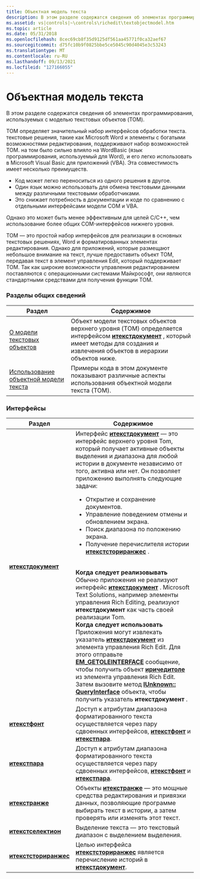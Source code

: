 ```yaml
---
title: Объектная модель текста
description: В этом разделе содержатся сведения об элементах программирования, используемых с моделью текстовых объектов (TOM).
ms.assetid: vs|controls|~\controls\richedit\textobjectmodel.htm
ms.topic: article
ms.date: 05/31/2018
ms.openlocfilehash: 8cec69cb8f35d9125df561aa45771f0ca32aef67
ms.sourcegitcommit: d75fc10b9f0825bbe5ce5045c90d4045e3c53243
ms.translationtype: MT
ms.contentlocale: ru-RU
ms.lasthandoff: 09/13/2021
ms.locfileid: "127166055"
---
```

# <a name="text-object-model"></a>Объектная модель текста

В этом разделе содержатся сведения об элементах программирования, используемых с моделью текстовых объектов (TOM).

TOM определяет значительный набор интерфейсов обработки текста. текстовые решения, такие как Microsoft Word и элементы с богатыми возможностями редактирования, поддерживают набор возможностей TOM. на том было сильно влияло на WordBasic (язык программирования, используемый для Word), и его легко использовать в Microsoft Visual Basic для приложений (VBA). Эта совместимость имеет несколько преимуществ.

-   Код может легко переноситься из одного решения в другое.
-   Один язык можно использовать для обмена текстовыми данными между различными текстовыми обработчиками.
-   Это снижает потребность в документации и коде по сравнению с отдельными интерфейсами модели COM и VBA.

Однако это может быть менее эффективным для целей C/C++, чем использование более общих COM-интерфейсов нижнего уровня.

TOM — это простой набор интерфейсов для реализации в основных текстовых решениях, Word и форматированных элементах редактирования. Однако для приложений, которые размещают небольшое внимание на текст, лучше предоставить объект TOM, передавая текст в элемент управления Edit, который поддерживает TOM. Так как широкие возможности управления редактированием поставляются с операционными системами Майкрософт, они являются стандартными средствами для получения функции TOM.

### <a name="overviews"></a>Разделы общих сведений



| Раздел                                                          | Содержимое                                                                                                                                                                                                         |
|----------------------------------------------------------------|------------------------------------------------------------------------------------------------------------------------------------------------------------------------------------------------------------------|
| [О модели текстовых объектов](about-text-object-model.md)         | Объект модели текстовых объектов верхнего уровня (TOM) определяется интерфейсом [**итекстдокумент**](/windows/desktop/api/Tom/nn-tom-itextdocument) , который имеет методы для создания и извлечения объектов в иерархии объектов ниже.<br/> |
| [Использование объектной модели текста](using-the-text-object-model.md) | Примеры кода в этом документе показывают различные аспекты использования объектной модели текста (TOM).<br/>                                                                                                          |



 

### <a name="interfaces"></a>Интерфейсы




| Раздел | Содержимое | 
|-------|----------|
| <a href="/windows/desktop/api/Tom/nn-tom-itextdocument"><strong>итекстдокумент</strong></a> | Интерфейс <a href="/windows/desktop/api/Tom/nn-tom-itextdocument"><strong>итекстдокумент</strong></a> — это интерфейс верхнего уровня Tom, который получает активные объекты выделения и диапазона для любой истории в документе независимо от того, активна или нет. Он позволяет приложению выполнять следующие задачи:<ul><li>Открытие и сохранение документов.</li><li>Управление поведением отмены и обновлением экрана.</li><li>Поиск диапазона по положению экрана.</li><li>Получение перечислителя истории <a href="/windows/desktop/api/Tom/nn-tom-itextstoryranges"><strong>итекстсториранжес</strong></a> .</li></ul><br /><strong>Когда следует реализовывать</strong><br /> Обычно приложения не реализуют интерфейс <a href="/windows/desktop/api/Tom/nn-tom-itextdocument"><strong>итекстдокумент</strong></a> . Microsoft Text Solutions, например элементы управления Rich Editing, реализуют <strong>итекстдокумент</strong> как часть своей реализации Tom. <br /><strong>Когда следует использовать</strong><br /> Приложения могут извлекать указатель <a href="/windows/desktop/api/Tom/nn-tom-itextdocument"><strong>итекстдокумент</strong></a> из элемента управления Rich Edit. Для этого отправьте <a href="em-getoleinterface.md"><strong>EM_GETOLEINTERFACE</strong></a> сообщение, чтобы получить объект <a href="/windows/desktop/api/Richole/nn-richole-iricheditole"><strong>иричедитоле</strong></a> из элемента управления Rich Edit. Затем вызовите метод <a href="/windows/desktop/api/unknwn/nf-unknwn-iunknown-queryinterface(q)"><strong>IUnknown:: QueryInterface</strong></a> объекта, чтобы получить указатель <strong>итекстдокумент</strong> .<br /> | 
| <a href="/windows/desktop/api/Tom/nn-tom-itextfont"><strong>итекстфонт</strong></a> | Доступ к атрибутам диапазона форматированного текста осуществляется через пару сдвоенных интерфейсов, <a href="/windows/desktop/api/Tom/nn-tom-itextfont"><strong>итекстфонт</strong></a> и <a href="/windows/desktop/api/Tom/nn-tom-itextpara"><strong>итекстпара</strong></a>.<br /> | 
| <a href="/windows/desktop/api/Tom/nn-tom-itextpara"><strong>итекстпара</strong></a> | Доступ к атрибутам диапазона форматированного текста осуществляется через пару сдвоенных интерфейсов, <a href="/windows/desktop/api/Tom/nn-tom-itextfont"><strong>итекстфонт</strong></a> и <a href="/windows/desktop/api/Tom/nn-tom-itextpara"><strong>итекстпара</strong></a>.<br /> | 
| <a href="/windows/desktop/api/Tom/nn-tom-itextrange"><strong>итекстранже</strong></a> | Объекты <a href="/windows/desktop/api/Tom/nn-tom-itextrange"><strong>итекстранже</strong></a> — это мощные средства редактирования и привязки данных, позволяющие программе выбирать текст в истории, а затем проверять или изменять этот текст.<br /> | 
| <a href="/windows/desktop/api/Tom/nn-tom-itextselection"><strong>итекстселектион</strong></a> | Выделение текста — это текстовый диапазон с выделением выделения.<br /> | 
| <a href="/windows/desktop/api/Tom/nn-tom-itextstoryranges"><strong>итекстсториранжес</strong></a> | Целью интерфейса <a href="/windows/desktop/api/Tom/nn-tom-itextstoryranges"><strong>итекстсториранжес</strong></a> является перечисление историй в <a href="/windows/desktop/api/Tom/nn-tom-itextdocument"><strong>итекстдокумент</strong></a>.<br /> | 




 

 

